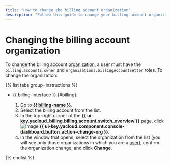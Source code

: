 ```yaml
---
title: "How to change the billing account organization"
description: "Follow this guide to change your billing account organization."
---
```


# Changing the billing account organization


To change the billing account [organization](../concepts/organization.md), a user must have the `billing.accounts.owner` and `organizations.billingAccountSetter` roles. To change the organization:

{% list tabs group=instructions %}

- {{ billing-interface }} {#billing}

   1. Go to [**{{ billing-name }}**](https://billing.yandex.cloud/accounts/).
   1. Select the billing account from the list.
   1. In the top-right corner of the **{{ ui-key.yacloud_billing.billing.account.switch_overview }}** page, click ![image](../../_assets/console-icons/persons.svg) **{{ ui-key.yacloud.component.console-dashboard.button_action-change-org }}**.
   1. In the window that opens, select the organization from the list (you will see only those organizations in which you are a [user](../../organization/operations/add-account)), confirm the organization change, and click **Change**.

{% endlist %}

